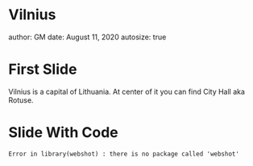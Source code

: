 Vilnius
========================================================
author: GM
date: August 11, 2020
autosize: true

First Slide
========================================================

Vilnius is a capital of Lithuania. At center of it you can find City Hall aka Rotuse.



Slide With Code
========================================================





```
Error in library(webshot) : there is no package called 'webshot'
```
